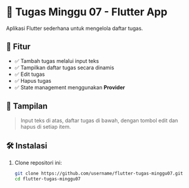 # 📱 Tugas Minggu 07 - Flutter App

Aplikasi Flutter sederhana untuk mengelola daftar tugas.

## 🎯 Fitur

- ✅ Tambah tugas melalui input teks
- ✅ Tampilkan daftar tugas secara dinamis
- ✅ Edit tugas
- ✅ Hapus tugas
- ✅ State management menggunakan **Provider**

## 📸 Tampilan

> Input teks di atas, daftar tugas di bawah, dengan tombol edit dan hapus di setiap item.

## 🛠️ Instalasi

1. Clone repositori ini:

   ```bash
   git clone https://github.com/username/flutter-tugas-minggu07.git
   cd flutter-tugas-minggu07
